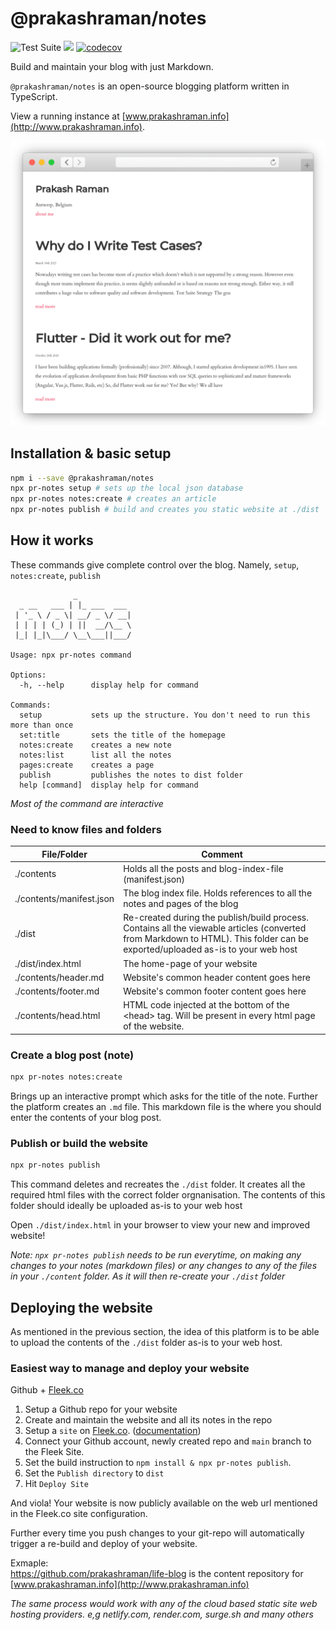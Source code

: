 # @prakashraman/notes

![Test Suite](https://github.com/prakashraman/notes/workflows/Test%20Suite/badge.svg?branch=main)
![](https://img.shields.io/github/package-json/v/prakashraman/notes)
[![codecov](https://codecov.io/gh/prakashraman/notes/branch/main/graph/badge.svg?token=B7C8VS9P25)](https://codecov.io/gh/prakashraman/notes)

Build and maintain your blog with just Markdown.

`@prakashraman/notes` is an open-source blogging platform written in TypeScript.

View a running instance at [www.prakashraman.info](http://www.prakashraman.info).

![Screenshot](./screenshots/screenshot-desktop.png)

## Installation & basic setup

```sh
npm i --save @prakashraman/notes
npx pr-notes setup # sets up the local json database
npx pr-notes notes:create # creates an article
npx pr-notes publish # build and creates you static website at ./dist
```

## How it works

These commands give complete control over the blog. Namely, `setup`, `notes:create`, `publish`

```
              _
  _ __   ___ | |_ ___  ___
 | '_ \ / _ \| __/ _ \/ __|
 | | | | (_) | ||  __/\__ \
 |_| |_|\___/ \__\___||___/

Usage: npx pr-notes command

Options:
  -h, --help      display help for command

Commands:
  setup           sets up the structure. You don't need to run this more than once
  set:title       sets the title of the homepage
  notes:create    creates a new note
  notes:list      list all the notes
  pages:create    creates a page
  publish         publishes the notes to dist folder
  help [command]  display help for command
```

_Most of the command are interactive_

### Need to know files and folders

| File/Folder              | Comment                                                                                                                                                                        |
| ------------------------ | ------------------------------------------------------------------------------------------------------------------------------------------------------------------------------ |
| ./contents               | Holds all the posts and blog-index-file (manifest.json)                                                                                                                        |
| ./contents/manifest.json | The blog index file. Holds references to all the notes and pages of the blog                                                                                                   |
| ./dist                   | Re-created during the publish/build process. Contains all the viewable articles (converted from Markdown to HTML). This folder can be exported/uploaded as-is to your web host |
| ./dist/index.html        | The home-page of your website                                                                                                                                                  |
| ./contents/header.md     | Website's common header content goes here                                                                                                                                      |
| ./contents/footer.md     | Website's common footer content goes here                                                                                                                                      |
| ./contents/head.html     | HTML code injected at the bottom of the \<head\> tag. Will be present in every html page of the website.                                                                       |

### Create a blog post (note)

```sh
npx pr-notes notes:create
```

Brings up an interactive prompt which asks for the title of the note. Further the platform creates an `.md` file. This markdown file is the where you should enter the contents of your blog post.

### Publish or build the website

```sh
npx pr-notes publish
```

This command deletes and recreates the `./dist` folder. It creates all the required html files with the correct folder orgnanisation. The contents of this folder should ideally be uploaded as-is to your web host

Open `./dist/index.html` in your browser to view your new and improved website!

_Note: `npx pr-notes publish` needs to be run everytime, on making any changes to your notes (markdown files) or any changes to any of the files in your `./content` folder. As it will then re-create your `./dist` folder_

## Deploying the website

As mentioned in the previous section, the idea of this platform is to be able to upload the contents of the `./dist` folder as-is to your web host.

### Easiest way to manage and deploy your website

Github + [Fleek.co](https://fleek.co/)

1. Setup a Github repo for your website
1. Create and maintain the website and all its notes in the repo
1. Setup a `site` on [Fleek.co](http://fleek.co). ([documentation](https://docs.fleek.co/hosting/site-deployment/))
1. Connect your Github account, newly created repo and `main` branch to the Fleek Site.
1. Set the build instruction to `npm install & npx pr-notes publish`.
1. Set the `Publish directory` to `dist`
1. Hit `Deploy Site`

And viola! Your website is now publicly available on the web url mentioned in the Fleek.co site configuration.

Further every time you push changes to your git-repo will automatically trigger a re-build and deploy of your website.

Exmaple:<br>
https://github.com/prakashraman/life-blog is the content repository for [www.prakashraman.info](http://www.prakashraman.info)

_The same process would work with any of the cloud based static site web hosting providers. e,g netlify.com, render.com, surge.sh and many others_
